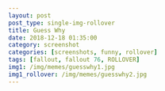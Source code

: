 ```yaml
---
layout: post
post_type: single-img-rollover
title: Guess Why
date: 2018-12-18 01:35:00
category: screenshot
categories: [screenshots, funny, rollover]
tags: [fallout, fallout 76, ROLLOVER]
img1: /img/memes/guesswhy1.jpg
img1_rollover: /img/memes/guesswhy2.jpg
---
```

